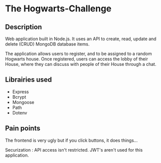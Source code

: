 
# The Hogwarts-Challenge



## Description
Web application built in Node.js. It uses an API to create, read, update and delete (CRUD) MongoDB database items.

The application allows users to register, and to be assigned to a random Hogwarts house.
Once registered, users can access the lobby of their House, where they can discuss with people of their House through a chat.

## Librairies used

- Express
- Bcrypt
- Mongoose
- Path
- Dotenv

## Pain points
The frontend is very ugly but if you click buttons, it does things...

Securization : API access isn't restricted. JWT's aren't used for this application.
